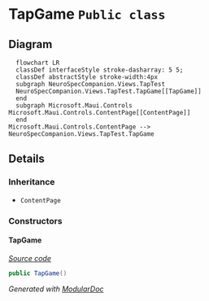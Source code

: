# TapGame `Public class`

## Diagram
```mermaid
  flowchart LR
  classDef interfaceStyle stroke-dasharray: 5 5;
  classDef abstractStyle stroke-width:4px
  subgraph NeuroSpecCompanion.Views.TapTest
  NeuroSpecCompanion.Views.TapTest.TapGame[[TapGame]]
  end
  subgraph Microsoft.Maui.Controls
Microsoft.Maui.Controls.ContentPage[[ContentPage]]
  end
Microsoft.Maui.Controls.ContentPage --> NeuroSpecCompanion.Views.TapTest.TapGame
```

## Details
### Inheritance
 - `ContentPage`

### Constructors
#### TapGame
[*Source code*](https://github.com///blob//NeuroSpecCompanion/Views/TapTest/TapGame.xaml.cs#L22)
```csharp
public TapGame()
```

*Generated with* [*ModularDoc*](https://github.com/hailstorm75/ModularDoc)
